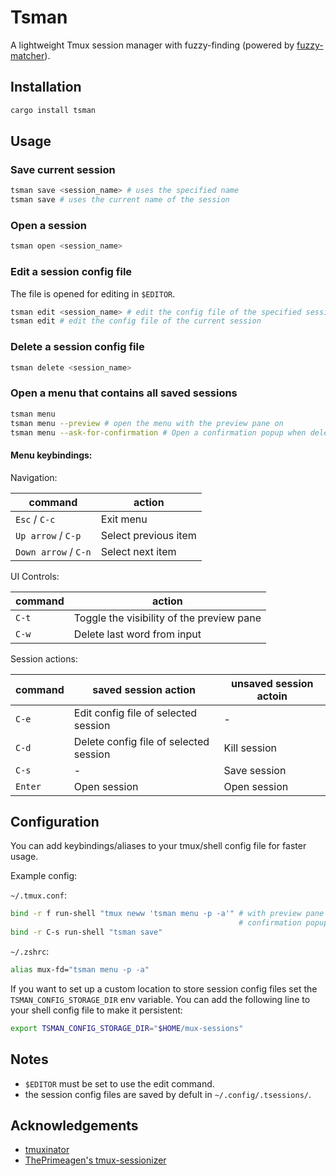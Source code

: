 # Tsman

A lightweight Tmux session manager with fuzzy-finding (powered by
[fuzzy-matcher](https://github.com/skim-rs/fuzzy-matcher)).

## Installation

```bash
cargo install tsman
```

## Usage

### Save current session

```bash
tsman save <session_name> # uses the specified name
tsman save # uses the current name of the session
```

### Open a session

```bash
tsman open <session_name>
```

### Edit a session config file

The file is opened for editing in `$EDITOR`.

```bash
tsman edit <session_name> # edit the config file of the specified session
tsman edit # edit the config file of the current session
```

### Delete a session config file

```bash
tsman delete <session_name>
```

### Open a menu that contains all saved sessions

```bash
tsman menu
tsman menu --preview # open the menu with the preview pane on
tsman menu --ask-for-confirmation # Open a confirmation popup when deleting
```

#### Menu keybindings:

Navigation:

| command              | action               |
| -------------------- | -------------------- |
| `Esc` / `C-c`        | Exit menu            |
| `Up arrow` / `C-p`   | Select previous item |
| `Down arrow` / `C-n` | Select next item     |

UI Controls:

| command | action                                    |
| ------- | ----------------------------------------- |
| `C-t`   | Toggle the visibility of the preview pane |
| `C-w`   | Delete last word from input               |

Session actions:

| command | saved session action                   | unsaved session actoin |
| ------- | -------------------------------------- | ---------------------- |
| `C-e`   | Edit config file of selected session   | -                      |
| `C-d`   | Delete config file of selected session | Kill session           |
| `C-s`   | -                                      | Save session           |
| `Enter` | Open session                           | Open session           |

## Configuration

You can add keybindings/aliases to your tmux/shell config file for faster usage.

Example config:

`~/.tmux.conf`:

```bash
bind -r f run-shell "tmux neww 'tsman menu -p -a'" # with preview pane and
                                                   # confirmation popup on
bind -r C-s run-shell "tsman save"
```

`~/.zshrc`:

```bash
alias mux-fd="tsman menu -p -a"
```

If you want to set up a custom location to store session config files set the
`TSMAN_CONFIG_STORAGE_DIR` env variable. You can add the following line to
your shell config file to make it persistent:

```bash
export TSMAN_CONFIG_STORAGE_DIR="$HOME/mux-sessions"
```

## Notes

- `$EDITOR` must be set to use the edit command.
- the session config files are saved by defult in `~/.config/.tsessions/`.

## Acknowledgements

- [tmuxinator](https://github.com/tmuxinator/tmuxinator)
- [ThePrimeagen's tmux-sessionizer](https://github.com/ThePrimeagen/tmux-sessionizer)
